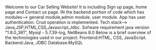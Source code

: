  Welcome to our Car Selling Website! It is including Sign up page, home page and Contact us page.  IN the backend portion of code which has modules--> general module,admin module, user module. App has user authentication. Crud operation is implemented. Tech stack--> Java,JSP,HTML,CSS,Javascript,Jdbc. Sofware requirement java version "1.8.0_381", Mysql - 5.7.39-log, NetBeans 8.0
 Below is a brief overview of the technologies used in our project:
 Frontend:HTML, CSS, JavaScript.
 Backend:Java, JDBC 
 Database:MySQL 
